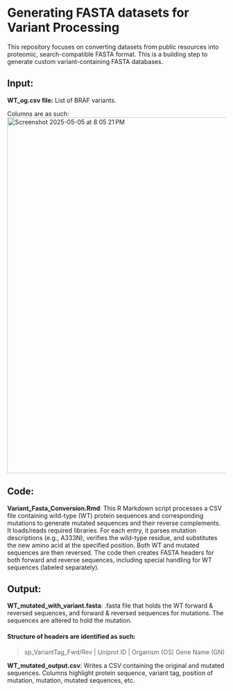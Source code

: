 #  Generating FASTA datasets for Variant Processing

This repository focuses on converting datasets from public resources into proteomic, search-compatible FASTA format. This is a building step to generate custom variant-containing FASTA databases. 

## Input:
**WT_og.csv file:** List of BRAF variants. 

Columns are as such:
<img width="819" alt="Screenshot 2025-05-05 at 8 05 21 PM" src="https://github.com/user-attachments/assets/7580096a-6ef9-4fa4-93b7-5bd09efa141b" />

## Code:
**Variant_Fasta_Conversion.Rmd**: This R Markdown script processes a CSV file containing wild-type (WT) protein sequences and corresponding mutations to generate mutated sequences and their reverse complements. It loads/reads required libraries. For each entry, it parses mutation descriptions (e.g., A333N), verifies the wild-type residue, and substitutes the new amino acid at the specified position. Both WT and mutated sequences are then reversed. The code then creates FASTA headers for both forward and reverse sequences, including special handling for WT sequences (labeled separately).

## Output:
**WT_mutated_with_variant.fasta**: .fasta file that holds the WT forward & reversed sequences, and forward & reversed sequences for mutations. The sequences are altered to hold the mutation. 

#### Structure of headers are identified as such:
> sp_VariantTag_Fwd/Rev | Uniprot ID | Organism (OS)  Gene Name (GN)

**WT_mutated_output.csv**: Writes a CSV containing the original and mutated sequences. 
Columns highlight protein sequence, variant tag, position of mutation, mutation, mutated sequences, etc. 

